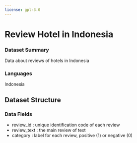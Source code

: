 ```yaml
---
license: gpl-3.0
---
```


# Review Hotel in Indonesia

### Dataset Summary

Data about reviews of hotels in Indonesia

### Languages

Indonesia

## Dataset Structure

### Data Fields

- review_id : unique identification code of each review
- review_text : the main review of text
- category : label for each review, positive (1) or negative (0)
